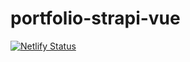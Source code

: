 # portfolio-strapi-vue

[![Netlify Status](https://api.netlify.com/api/v1/badges/37cee6a1-d8b2-4ec8-af08-74e67fd3f323/deploy-status)](https://app.netlify.com/sites/musing-haibt-3a88f9/deploys)
